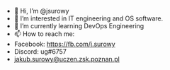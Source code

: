 - 👋 Hi, I’m @jsurowy
- 👀 I’m interested in IT engineering and OS software.
- 🌱 I’m currently learning DevOps Engineering
- 📫 How to reach me:
-  Facebook: https://fb.com/j.surowy
-  Discord: ug#6757
-  jakub.surowy@uczen.zsk.poznan.pl

<!---
jsurowy/jsurowy is a ✨ special ✨ repository because its `README.md` (this file) appears on your GitHub profile.
You can click the Preview link to take a look at your changes.
--->
